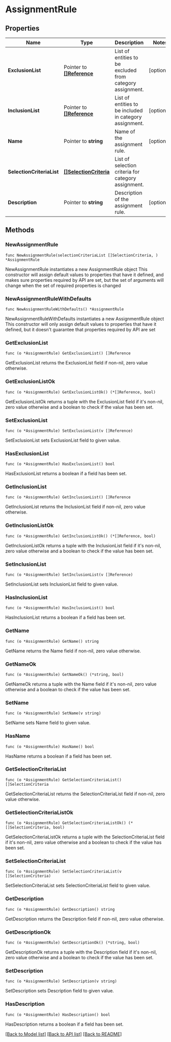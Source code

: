# AssignmentRule

## Properties

Name | Type | Description | Notes
------------ | ------------- | ------------- | -------------
**ExclusionList** | Pointer to [**[]Reference**](Reference.md) | List of entities to be excluded from category assignment. | [optional] 
**InclusionList** | Pointer to [**[]Reference**](Reference.md) | List of entities to be included in category assignment. | [optional] 
**Name** | Pointer to **string** | Name of the assignment rule. | [optional] 
**SelectionCriteriaList** | [**[]SelectionCriteria**](SelectionCriteria.md) | List of selection criteria for category assignment. | 
**Description** | Pointer to **string** | Description of the assignment rule. | [optional] 

## Methods

### NewAssignmentRule

`func NewAssignmentRule(selectionCriteriaList []SelectionCriteria, ) *AssignmentRule`

NewAssignmentRule instantiates a new AssignmentRule object
This constructor will assign default values to properties that have it defined,
and makes sure properties required by API are set, but the set of arguments
will change when the set of required properties is changed

### NewAssignmentRuleWithDefaults

`func NewAssignmentRuleWithDefaults() *AssignmentRule`

NewAssignmentRuleWithDefaults instantiates a new AssignmentRule object
This constructor will only assign default values to properties that have it defined,
but it doesn't guarantee that properties required by API are set

### GetExclusionList

`func (o *AssignmentRule) GetExclusionList() []Reference`

GetExclusionList returns the ExclusionList field if non-nil, zero value otherwise.

### GetExclusionListOk

`func (o *AssignmentRule) GetExclusionListOk() (*[]Reference, bool)`

GetExclusionListOk returns a tuple with the ExclusionList field if it's non-nil, zero value otherwise
and a boolean to check if the value has been set.

### SetExclusionList

`func (o *AssignmentRule) SetExclusionList(v []Reference)`

SetExclusionList sets ExclusionList field to given value.

### HasExclusionList

`func (o *AssignmentRule) HasExclusionList() bool`

HasExclusionList returns a boolean if a field has been set.

### GetInclusionList

`func (o *AssignmentRule) GetInclusionList() []Reference`

GetInclusionList returns the InclusionList field if non-nil, zero value otherwise.

### GetInclusionListOk

`func (o *AssignmentRule) GetInclusionListOk() (*[]Reference, bool)`

GetInclusionListOk returns a tuple with the InclusionList field if it's non-nil, zero value otherwise
and a boolean to check if the value has been set.

### SetInclusionList

`func (o *AssignmentRule) SetInclusionList(v []Reference)`

SetInclusionList sets InclusionList field to given value.

### HasInclusionList

`func (o *AssignmentRule) HasInclusionList() bool`

HasInclusionList returns a boolean if a field has been set.

### GetName

`func (o *AssignmentRule) GetName() string`

GetName returns the Name field if non-nil, zero value otherwise.

### GetNameOk

`func (o *AssignmentRule) GetNameOk() (*string, bool)`

GetNameOk returns a tuple with the Name field if it's non-nil, zero value otherwise
and a boolean to check if the value has been set.

### SetName

`func (o *AssignmentRule) SetName(v string)`

SetName sets Name field to given value.

### HasName

`func (o *AssignmentRule) HasName() bool`

HasName returns a boolean if a field has been set.

### GetSelectionCriteriaList

`func (o *AssignmentRule) GetSelectionCriteriaList() []SelectionCriteria`

GetSelectionCriteriaList returns the SelectionCriteriaList field if non-nil, zero value otherwise.

### GetSelectionCriteriaListOk

`func (o *AssignmentRule) GetSelectionCriteriaListOk() (*[]SelectionCriteria, bool)`

GetSelectionCriteriaListOk returns a tuple with the SelectionCriteriaList field if it's non-nil, zero value otherwise
and a boolean to check if the value has been set.

### SetSelectionCriteriaList

`func (o *AssignmentRule) SetSelectionCriteriaList(v []SelectionCriteria)`

SetSelectionCriteriaList sets SelectionCriteriaList field to given value.


### GetDescription

`func (o *AssignmentRule) GetDescription() string`

GetDescription returns the Description field if non-nil, zero value otherwise.

### GetDescriptionOk

`func (o *AssignmentRule) GetDescriptionOk() (*string, bool)`

GetDescriptionOk returns a tuple with the Description field if it's non-nil, zero value otherwise
and a boolean to check if the value has been set.

### SetDescription

`func (o *AssignmentRule) SetDescription(v string)`

SetDescription sets Description field to given value.

### HasDescription

`func (o *AssignmentRule) HasDescription() bool`

HasDescription returns a boolean if a field has been set.


[[Back to Model list]](../README.md#documentation-for-models) [[Back to API list]](../README.md#documentation-for-api-endpoints) [[Back to README]](../README.md)


